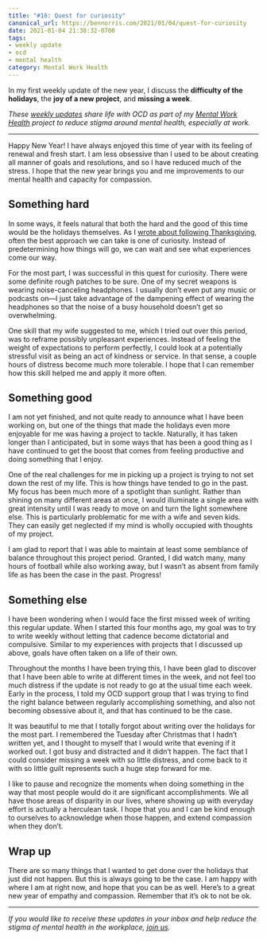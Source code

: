```yaml
---
title: "#18: Quest for curiosity"
canonical_url: https://bennorris.com/2021/01/04/quest-for-curiosity
date: 2021-01-04 21:38:32-0700
tags:
- weekly update
- ocd
- mental health
category: Mental Work Health
---
```


In my first weekly update of the new year, I discuss the **difficulty of the holidays**, the **joy of a new project**, and **missing a week**.

_These [weekly updates](https://bennorris.com/tags/weekly-update/) share life with OCD as part of my [Mental Work Health](https://bennorris.com/mental-work-health) project to reduce stigma around mental health, especially at work._


***

Happy New Year! I have always enjoyed this time of year with its feeling of renewal and fresh start. I am less obsessive than I used to be about creating all manner of goals and resolutions, and so I have reduced much of the stress. I hope that the new year brings you and me improvements to our mental health and capacity for compassion.


## Something hard

In some ways, it feels natural that both the hard and the good of this time would be the holidays themselves. As I [wrote about following Thanksgiving](https://bennorris.com/2020/11/30/gratitude-and-panic), often the best approach we can take is one of curiosity. Instead of predetermining how things will go, we can wait and see what experiences come our way.

For the most part, I was successful in this quest for curiosity. There were some definite rough patches to be sure. One of my secret weapons is wearing noise-canceling headphones. I usually don’t even put any music or podcasts on—I just take advantage of the dampening effect of wearing the headphones so that the noise of a busy household doesn’t get so overwhelming.

One skill that my wife suggested to me, which I tried out over this period, was to reframe possibly unpleasant experiences. Instead of feeling the weight of expectations to perform perfectly, I could look at a potentially stressful visit as being an act of kindness or service. In that sense, a couple hours of distress become much more tolerable. I hope that I can remember how this skill helped me and apply it more often.


## Something good

I am not yet finished, and not quite ready to announce what I have been working on, but one of the things that made the holidays even more enjoyable for me was having a project to tackle. Naturally, it has taken longer than I anticipated, but in some ways that has been a good thing as I have continued to get the boost that comes from feeling productive and doing something that I enjoy.

One of the real challenges for me in picking up a project is trying to not set down the rest of my life. This is how things have tended to go in the past. My focus has been much more of a spotlight than sunlight. Rather than shining on many different areas at once, I would illuminate a single area with great intensity until I was ready to move on and turn the light somewhere else. This is particularly problematic for me with a wife and seven kids. They can easily get neglected if my mind is wholly occupied with thoughts of my project.

I am glad to report that I was able to maintain at least some semblance of balance throughout this project period. Granted, I did watch many, many hours of football while also working away, but I wasn’t as absent from family life as has been the case in the past. Progress!


## Something else

I have been wondering when I would face the first missed week of writing this regular update. When I started this four months ago, my goal was to try to write weekly without letting that cadence become dictatorial and compulsive. Similar to my experiences with projects that I discussed up above, goals have often taken on a life of their own.

Throughout the months I have been trying this, I have been glad to discover that I have been able to write at different times in the week, and not feel too much distress if the update is not ready to go at the usual time each week. Early in the process, I told my OCD support group that I was trying to find the right balance between regularly accomplishing something, and also not becoming obsessive about it, and that has continued to be the case.

It was beautiful to me that I totally forgot about writing over the holidays for the most part. I remembered the Tuesday after Christmas that I hadn’t written yet, and I thought to myself that I would write that evening if it worked out. I got busy and distracted and it didn’t happen. The fact that I could consider missing a week with so little distress, and come back to it with so little guilt represents such a huge step forward for me.

I like to pause and recognize the moments when doing something in the way that most people would do it are significant accomplishments. We all have those areas of disparity in our lives, where showing up with everyday effort is actually a herculean task. I hope that you and I can be kind enough to ourselves to acknowledge when those happen, and extend compassion when they don’t.


## Wrap up

There are so many things that I wanted to get done over the holidays that just did not happen. But this is always going to be the case. I am happy with where I am at right now, and hope that you can be as well. Here’s to a great new year of empathy and compassion. Remember that it’s ok to not be ok.

***

_If you would like to receive these updates in your inbox and help reduce the stigma of mental health in the workplace, [join us](https://bennorris.com/subscribe/mwh/)._
